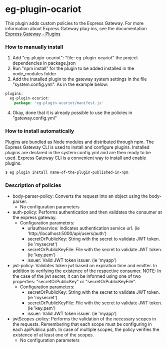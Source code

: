 # eg-plugin-ocariot

This plugin adds custom policies to the Express Gateway. For more information about Express Gateway plug-ins, see the documentation [Express Gateway - Plugins](https://www.express-gateway.io/docs/plugins/)

### How to manually install 
1. Add "eg-plugin-ocariot": "file: eg-plugin-ocariot" the project dependencies in package.json
2. Run "npm install" for the plugin to be added installed in the node_modules folder
3. Add the installed plugin to the gateway system settings in the file "system.config.yml". As in the example below:

```javascript
plugins:
  eg-plugin-ocariot:
    package: 'eg-plugin-ocariot/manifest.js'
```
4. Okay, done that it is already possible to use the policies in "gateway.config.yml"

### How to install automatically

Plugins are bundled as Node modules and distributed through npm. The Express Gateway CLI is used to install and configure plugins.
Installed plugins are declared in the system.config.yml and are then ready to be used. Express Gateway CLI is a convenient way to install and enable plugins.
```bash
$ eg plugin install name-of-the-plugin-published-in-npm
```

### Description of policies

* body-parser-policy: Converts the request into an object using the body-parser.
  + No configuration parameters
* auth-policy: Performs authentication and then validates the consumer at the express gateway.
  + Configuration parameters:
    - urlauthservice: Indicates authentication service url. (ie 'http://localhost:5000/api/users/auth')
    - secretOrPublicKey: String with the secret to validate JWT token. (ie 'mysecret')
    - secretOrPublicKeyFile: File with the secret to validate JWT token. (ie 'key.pem')
    - issuer: Valid JWT token issuer. (ie 'myapp')
* jwt-policy: Validates token jwt based on expiration time and emitter. In addition to verifying the existence of the respective consumer. NOTE: In the case of the jwt secret, it can be informed using one of two properties: "secretOrPublicKey" or "secretOrPublicKeyFile".
  + Configuration parameters:    
    - secretOrPublicKey: String with the secret to validate JWT token. (ie 'mysecret')
    - secretOrPublicKeyFile: File with the secret to validate JWT token. (ie 'key.pem')
    - issuer: Valid JWT token issuer. (ie 'myapp')
* jwtScopes-policy: Performs the validation of the necessary scopes in the requests. Remembering that each scope must be configuring in each apiPublica path. In case of multiple scopes, the policy verifies the existence of at least one of the scopes.
  + No configuration parameters
